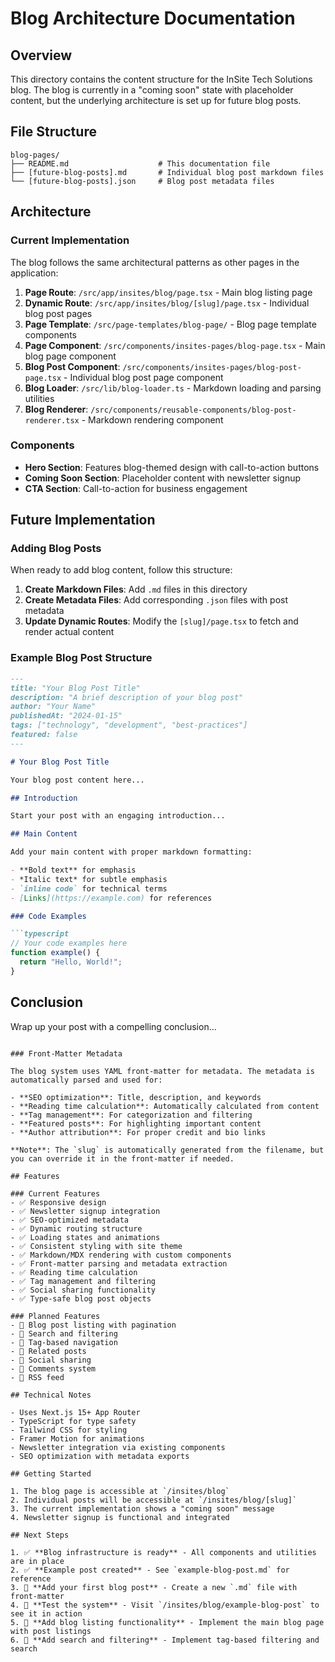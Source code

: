 # Blog Architecture Documentation

## Overview

This directory contains the content structure for the InSite Tech Solutions blog. The blog is currently in a "coming soon" state with placeholder content, but the underlying architecture is set up for future blog posts.

## File Structure

```
blog-pages/
├── README.md                    # This documentation file
├── [future-blog-posts].md       # Individual blog post markdown files
└── [future-blog-posts].json     # Blog post metadata files
```

## Architecture

### Current Implementation

The blog follows the same architectural patterns as other pages in the application:

1. **Page Route**: `/src/app/insites/blog/page.tsx` - Main blog listing page
2. **Dynamic Route**: `/src/app/insites/blog/[slug]/page.tsx` - Individual blog post pages
3. **Page Template**: `/src/page-templates/blog-page/` - Blog page template components
4. **Page Component**: `/src/components/insites-pages/blog-page.tsx` - Main blog page component
5. **Blog Post Component**: `/src/components/insites-pages/blog-post-page.tsx` - Individual blog post page component
6. **Blog Loader**: `/src/lib/blog-loader.ts` - Markdown loading and parsing utilities
7. **Blog Renderer**: `/src/components/reusable-components/blog-post-renderer.tsx` - Markdown rendering component

### Components

- **Hero Section**: Features blog-themed design with call-to-action buttons
- **Coming Soon Section**: Placeholder content with newsletter signup
- **CTA Section**: Call-to-action for business engagement

## Future Implementation

### Adding Blog Posts

When ready to add blog content, follow this structure:

1. **Create Markdown Files**: Add `.md` files in this directory
2. **Create Metadata Files**: Add corresponding `.json` files with post metadata
3. **Update Dynamic Routes**: Modify the `[slug]/page.tsx` to fetch and render actual content

### Example Blog Post Structure

```markdown
---
title: "Your Blog Post Title"
description: "A brief description of your blog post"
author: "Your Name"
publishedAt: "2024-01-15"
tags: ["technology", "development", "best-practices"]
featured: false
---

# Your Blog Post Title

Your blog post content here...

## Introduction

Start your post with an engaging introduction...

## Main Content

Add your main content with proper markdown formatting:

- **Bold text** for emphasis
- *Italic text* for subtle emphasis
- `inline code` for technical terms
- [Links](https://example.com) for references

### Code Examples

```typescript
// Your code examples here
function example() {
  return "Hello, World!";
}
```

## Conclusion

Wrap up your post with a compelling conclusion...
```

### Front-Matter Metadata

The blog system uses YAML front-matter for metadata. The metadata is automatically parsed and used for:

- **SEO optimization**: Title, description, and keywords
- **Reading time calculation**: Automatically calculated from content
- **Tag management**: For categorization and filtering
- **Featured posts**: For highlighting important content
- **Author attribution**: For proper credit and bio links

**Note**: The `slug` is automatically generated from the filename, but you can override it in the front-matter if needed.

## Features

### Current Features
- ✅ Responsive design
- ✅ Newsletter signup integration
- ✅ SEO-optimized metadata
- ✅ Dynamic routing structure
- ✅ Loading states and animations
- ✅ Consistent styling with site theme
- ✅ Markdown/MDX rendering with custom components
- ✅ Front-matter parsing and metadata extraction
- ✅ Reading time calculation
- ✅ Tag management and filtering
- ✅ Social sharing functionality
- ✅ Type-safe blog post objects

### Planned Features
- 🔄 Blog post listing with pagination
- 🔄 Search and filtering
- 🔄 Tag-based navigation
- 🔄 Related posts
- 🔄 Social sharing
- 🔄 Comments system
- 🔄 RSS feed

## Technical Notes

- Uses Next.js 15+ App Router
- TypeScript for type safety
- Tailwind CSS for styling
- Framer Motion for animations
- Newsletter integration via existing components
- SEO optimization with metadata exports

## Getting Started

1. The blog page is accessible at `/insites/blog`
2. Individual posts will be accessible at `/insites/blog/[slug]`
3. The current implementation shows a "coming soon" message
4. Newsletter signup is functional and integrated

## Next Steps

1. ✅ **Blog infrastructure is ready** - All components and utilities are in place
2. ✅ **Example post created** - See `example-blog-post.md` for reference
3. 🔄 **Add your first blog post** - Create a new `.md` file with front-matter
4. 🔄 **Test the system** - Visit `/insites/blog/example-blog-post` to see it in action
5. 🔄 **Add blog listing functionality** - Implement the main blog page with post listings
6. 🔄 **Add search and filtering** - Implement tag-based filtering and search 